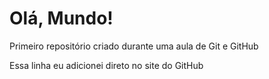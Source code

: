 # Olá, Mundo!

 Primeiro repositório criado durante uma aula de Git e GitHub

Essa linha eu adicionei direto no site do GitHub

